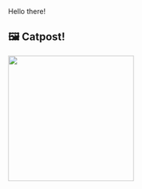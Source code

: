 Hello there!



## 🖼️ Catpost!

<sub>
    <img src="https://cdn2.thecatapi.com/images/SwCb1LvpF.jpg" height="256">
</sub>

